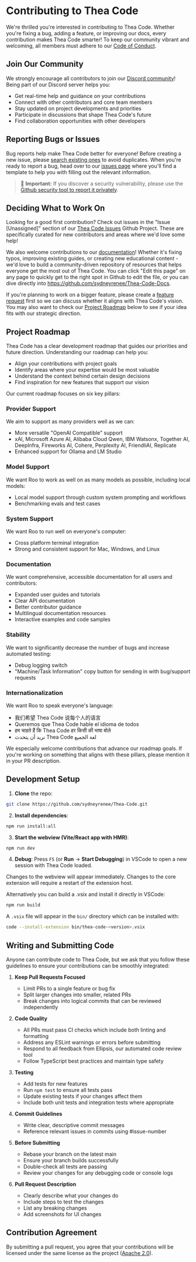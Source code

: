 # Contributing to Thea Code

We're thrilled you're interested in contributing to Thea Code. Whether you're fixing a bug, adding a feature, or improving our docs, every contribution makes Thea Code smarter! To keep our community vibrant and welcoming, all members must adhere to our [Code of Conduct](CODE_OF_CONDUCT.md).

## Join Our Community

We strongly encourage all contributors to join our [Discord community](https://discord.gg/thea-placeholder)! Being part of our Discord server helps you:

- Get real-time help and guidance on your contributions
- Connect with other contributors and core team members
- Stay updated on project developments and priorities
- Participate in discussions that shape Thea Code's future
- Find collaboration opportunities with other developers

## Reporting Bugs or Issues

Bug reports help make Thea Code better for everyone! Before creating a new issue, please [search existing ones](https://github.com/sydneyrenee/Thea-Code/issues) to avoid duplicates. When you're ready to report a bug, head over to our [issues page](https://github.com/sydneyrenee/Thea-Code/issues/new/choose) where you'll find a template to help you with filling out the relevant information.

<blockquote class='warning-note'>
     🔐 <b>Important:</b> If you discover a security vulnerability, please use the <a href="https://github.com/sydneyrenee/Thea-Code/security/advisories/new">Github security tool to report it privately</a>.
</blockquote>

## Deciding What to Work On

Looking for a good first contribution? Check out issues in the "Issue [Unassigned]" section of our [Thea Code Issues](https://github.com/orgs/sydneyrenee/projects/1) Github Project. These are specifically curated for new contributors and areas where we'd love some help!

We also welcome contributions to our [documentation](https://docs.thea-placeholder.com/)! Whether it's fixing typos, improving existing guides, or creating new educational content - we'd love to build a community-driven repository of resources that helps everyone get the most out of Thea Code. You can click "Edit this page" on any page to quickly get to the right spot in Github to edit the file, or you can dive directly into https://github.com/sydneyrenee/Thea-Code-Docs.

If you're planning to work on a bigger feature, please create a [feature request](https://github.com/sydneyrenee/Thea-Code/discussions/categories/feature-requests?discussions_q=is%3Aopen+category%3A%22Feature+Requests%22+sort%3Atop) first so we can discuss whether it aligns with Thea Code's vision. You may also want to check our [Project Roadmap](#project-roadmap) below to see if your idea fits with our strategic direction.

## Project Roadmap

Thea Code has a clear development roadmap that guides our priorities and future direction. Understanding our roadmap can help you:

- Align your contributions with project goals
- Identify areas where your expertise would be most valuable
- Understand the context behind certain design decisions
- Find inspiration for new features that support our vision

Our current roadmap focuses on six key pillars:

### Provider Support

We aim to support as many providers well as we can:

- More versatile "OpenAI Compatible" support
- xAI, Microsoft Azure AI, Alibaba Cloud Qwen, IBM Watsonx, Together AI, DeepInfra, Fireworks AI, Cohere, Perplexity AI, FriendliAI, Replicate
- Enhanced support for Ollama and LM Studio

### Model Support

We want Roo to work as well on as many models as possible, including local models:

- Local model support through custom system prompting and workflows
- Benchmarking evals and test cases

### System Support

We want Roo to run well on everyone's computer:

- Cross platform terminal integration
- Strong and consistent support for Mac, Windows, and Linux

### Documentation

We want comprehensive, accessible documentation for all users and contributors:

- Expanded user guides and tutorials
- Clear API documentation
- Better contributor guidance
- Multilingual documentation resources
- Interactive examples and code samples

### Stability

We want to significantly decrease the number of bugs and increase automated testing:

- Debug logging switch
- "Machine/Task Information" copy button for sending in with bug/support requests

### Internationalization

We want Roo to speak everyone's language:

- 我们希望 Thea Code 说每个人的语言
- Queremos que Thea Code hable el idioma de todos
- हम चाहते हैं कि Thea Code हर किसी की भाषा बोले
- نريد أن يتحدث Thea Code لغة الجميع

We especially welcome contributions that advance our roadmap goals. If you're working on something that aligns with these pillars, please mention it in your PR description.

## Development Setup

1. **Clone** the repo:

```sh
git clone https://github.com/sydneyrenee/Thea-Code.git
```

2. **Install dependencies**:

```sh
npm run install:all
```

3. **Start the webview (Vite/React app with HMR)**:

```sh
npm run dev
```

4. **Debug**:
   Press `F5` (or **Run** → **Start Debugging**) in VSCode to open a new session with Thea Code loaded.

Changes to the webview will appear immediately. Changes to the core extension will require a restart of the extension host.

Alternatively you can build a .vsix and install it directly in VSCode:

```sh
npm run build
```

A `.vsix` file will appear in the `bin/` directory which can be installed with:

```sh
code --install-extension bin/thea-code-<version>.vsix
```

## Writing and Submitting Code

Anyone can contribute code to Thea Code, but we ask that you follow these guidelines to ensure your contributions can be smoothly integrated:

1. **Keep Pull Requests Focused**

    - Limit PRs to a single feature or bug fix
    - Split larger changes into smaller, related PRs
    - Break changes into logical commits that can be reviewed independently

2. **Code Quality**

    - All PRs must pass CI checks which include both linting and formatting
    - Address any ESLint warnings or errors before submitting
    - Respond to all feedback from Ellipsis, our automated code review tool
    - Follow TypeScript best practices and maintain type safety

3. **Testing**

    - Add tests for new features
    - Run `npm test` to ensure all tests pass
    - Update existing tests if your changes affect them
    - Include both unit tests and integration tests where appropriate

4. **Commit Guidelines**

    - Write clear, descriptive commit messages
    - Reference relevant issues in commits using #issue-number

5. **Before Submitting**

    - Rebase your branch on the latest main
    - Ensure your branch builds successfully
    - Double-check all tests are passing
    - Review your changes for any debugging code or console logs

6. **Pull Request Description**
    - Clearly describe what your changes do
    - Include steps to test the changes
    - List any breaking changes
    - Add screenshots for UI changes

## Contribution Agreement

By submitting a pull request, you agree that your contributions will be licensed under the same license as the project ([Apache 2.0](LICENSE)).
